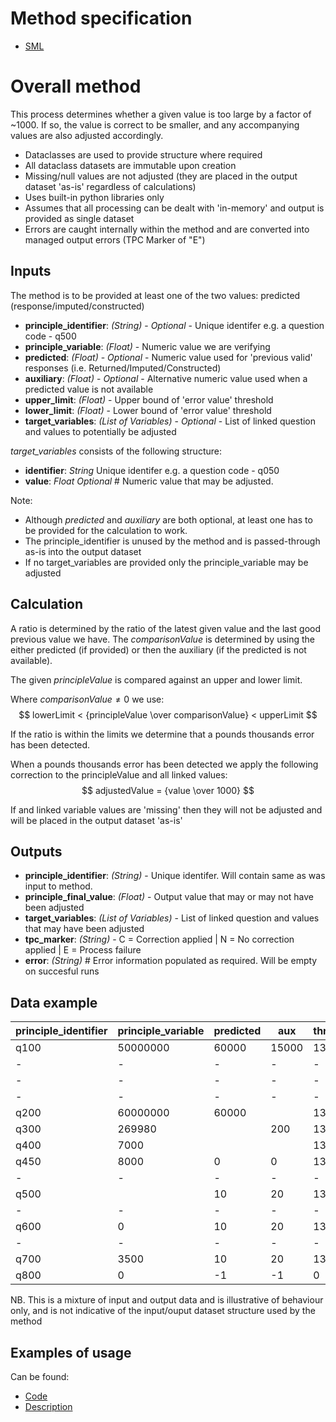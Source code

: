 Method specification
====================

* [SML](https://github.com/ONSdigital/Statistical-Method-Specifications/blob/thousand_pound/thousand_pounds_correction.md)

Overall method
=============

This process determines whether a given value is too large by a factor of ~1000. If so, the value is correct to be smaller, and any accompanying values are also adjusted accordingly.

* Dataclasses are used to provide structure where required
* All dataclass datasets are immutable upon creation
* Missing/null values are not adjusted (they are placed in the output dataset 'as-is' regardless of calculations)
* Uses built-in python libraries only
* Assumes that all processing can be dealt with 'in-memory' and output is provided as single dataset
* Errors are caught internally within the method and are converted into managed output errors (TPC Marker of "E")

Inputs
------

The method is to be provided at least one of the two values: predicted (response/imputed/constructed)

* **principle_identifier**: *(String)* - *Optional* - Unique identifer e.g. a question code - q500
* **principle_variable**: *(Float)* - Numeric value we are verifying
* **predicted**: *(Float)* - *Optional* - Numeric value used for 'previous valid' responses (i.e. Returned/Imputed/Constructed)
* **auxiliary**: *(Float)* - *Optional* - Alternative numeric value used when a predicted value is not available
* **upper_limit**: *(Float)* - Upper bound of 'error value' threshold
* **lower_limit**: *(Float)* - Lower bound of 'error value' threshold
* **target_variables**: *(List of Variables)* - *Optional* - List of linked question and values to potentially be adjusted

*target_variables* consists of the following structure:

* **identifier**: *String* Unique identifer e.g. a question code - q050
* **value**: *Float* *Optional* # Numeric value that may be adjusted.

Note:

* Although *predicted* and *auxiliary* are both optional, at least one has to be provided for the calculation to work.
* The principle_identifier is unused by the method and is passed-through as-is into the output dataset
* If no target_variables are provided only the principle_variable may be adjusted

Calculation
-----------

A ratio is determined by the ratio of the latest given value and the last good previous value we have. The $comparisonValue$ is determined by using the either predicted (if provided) or then the auxiliary (if the predicted is not available).

The given $principleValue$ is compared against an upper and lower limit.

Where $comparisonValue \ne 0$ we use:
$$ lowerLimit < {principleValue \over comparisonValue} < upperLimit $$

If the ratio is within the limits we determine that a pounds thousands error has been detected.

When a pounds thousands error has been detected we apply the following correction to the principleValue and all linked values:
$$ adjustedValue = {value \over 1000} $$

If and linked variable values are 'missing' then they will not be adjusted and will be placed in the output dataset 'as-is'

Outputs
-------

* **principle_identifier**: *(String)* - Unique identifer. Will contain same as was input to method.
* **principle_final_value**: *(Float)* - Output value that may or may not have been adjusted
* **target_variables**: *(List of Variables)* - List of linked question and values that may have been adjusted
* **tpc_marker**: *(String)* - C = Correction applied | N = No correction applied | E = Process failure
* **error**: *(String)* # Error information populated as required. Will be empty on succesful runs

Data example
-------------

|principle_identifier|principle_variable|predicted|aux|threshold_upper|threshold_lower|TPC_marker|ratio|principle_final_value|linked_question|linked_value|linked_final_value
|---|---|---|---|---|---|---|---|---|---|---|---|
q100|50000000|60000|15000|1350|350|C|1000.0|50000.0|q101|500|0.5
-|-|-|-|-|-|-|-|-|q102|1000|1
-|-|-|-|-|-|-|-|-|q103|1500|1.5
-|-|-|-|-|-|-|-|-|q104||
q200|60000000|60000||1350|350|C|400.0|60000.0|||
q300|269980||200|1350|350|C|1349.9|269.98|||
q400|7000|||1350|350|E||7000|||
q450|8000|0|0|1350|350|E||8000|q451|500|500
-|-|-|-|-|-|-|-|-|q452|1000|1000
q500||10|20|1350|350|E|||q501|1234|1234
-|-|-|-|-|-|-|-|-|q502|2345|2345
q600|0|10|20|1350|350|N|0|0|q601|500|500
-|-|-|-|-|-|-|-|-|q602|1000|1000
q700|3500|10|20|1350|350|N|350|3500|q701|1000|1000
q800|0|-1|-1|0|0|E||0|||

NB. This is a mixture of input and output data and is illustrative of behaviour only, and is not indicative of the input/ouput dataset structure used by the method

Examples of usage
-----------------

Can be found:

* [Code](../sml_small/pounds_thousands/example.py)
* [Description](../sml_small/pounds_thousands/readme.md)
